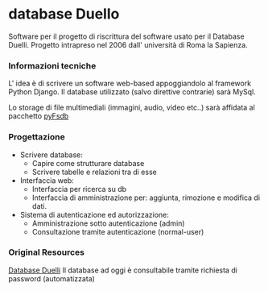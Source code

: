 # database Duello

Software per il progetto di riscrittura del software usato per il Database Duelli.
Progetto intrapreso nel 2006 dall' università di Roma la Sapienza.

### Informazioni tecniche

L' idea è di scrivere un software web-based appoggiandolo al framework Python Django.
Il database utilizzato (salvo direttive contrarie) sarà MySql.

Lo storage di file multimediali (immagini, audio, video etc..) sarà affidata al pacchetto
[pyFsdb](https://github.com/ael-code/pyFsdb)

### Progettazione

* Scrivere database:
  * Capire come strutturare database
  * Scrivere tabelle e relazioni tra di esse
* Interfaccia web:
  * Interfaccia per ricerca su db
  * Interfaccia di amministrazione per: aggiunta, rimozione e modifica di dati.
* Sistema di autenticazione ed autorizzazione:
  * Amministrazione sotto autenticazione (admin)
  * Consultazione tramite autenticazione (normal-user)


### Original Resources

[Database Duelli](http://studiinterculturali.uniroma1.it/node/5590)
Il database ad oggi è consultabile tramite richiesta di password (automatizzata)
